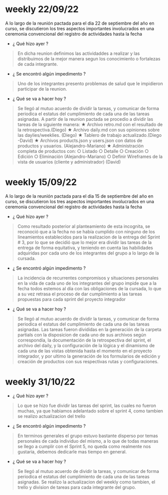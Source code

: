
# weekly 22/09/22
A lo largo de la reunión pactada para el dia 22 de septiembre del año en curso, se discutieron los tres aspectos importantes involucrados en una ceremonia convencional del registro de actividades hasta la fecha
- ¿ Qué hizo ayer ?
> En dicha reunion definimos las actividaddes a realizar y las distribuimos de la mejor manera segun los conocimiento o fortalezas de cada integrante.
- ¿ Se encontró algún impedimento ?
> Uno de los integrantes presento problemas de salud que le impidieron participar de la reunion.
- ¿ Qué se va a hacer hoy ?
> Se llegó al mutuo acuerdo de dividir la tareas, y comunicar de forma periodica el estatus del cumplimiento de cada una de las tareas asignadas. 
A partir de la reunion pactada se procedio a dividir las tareas de la siguiente manera:
★ Archivo retro.md con el resultado de la retrospectiva.(Diego)
★ Archivo daily.md con sus opiniones sobre las daylies/weeklies. (Diego)
★ Tablero de trabajo actualizado.(Diego -David)
★ Archivos products.json y users.json con datos de productos y usuarios. (Alejandro-Mariano)
★ Administración completa de productos con:
○ Listado
○ Detalle
○ Creación
○ Edición
○ Eliminación
(Alejandro-Mariano)
○ Definir Wireframes de la vista de usuarios (cliente y administrador) (David)




# weekly 15/09/22 
A lo largo de la reunión pactada para el dia 15 de septiembre del año en curso, se discutieron los tres aspectos importantes involucrados en una ceremonia convencional del registro de actividades hasta la fecha
- ¿ Qué hizo ayer ?
> Como resultado posterior al planteamiento de esta incognita, se reconoció que a la fecha no se había cumplido con ninguno de los lineamientos establecidos para la realizacion de la entrega del Sprint # 3, por lo que se decidió que lo mejor era dividir las tareas de la entrega de forma equitativa, y teniendo en cuenta las habilidades adquiridas por cada uno de los integrantes del grupo a lo largo de la cursada.
- ¿ Se encontró algún impedimento ?
> La incidencia de recurrentes compromisos y situaciones personales en la vida de cada uno de los integrantes del grupo impide que a la fecha todos estemos al día con las obligaciones de la cursada, lo que a su vez retrasa el proceso de dar cumplimiento a las tareas propuestas para cada sprint del proyecto integrador
- ¿ Qué se va a hacer hoy ?
> Se llegó al mutuo acuerdo de dividir la tareas, y comunicar de forma periodica el estatus del cumplimiento de cada una de las tareas asignadas. 
Las tareas fueron divididas en la generación de la carpeta partials con la disposicion de cada uno de sus archivos según correspondía, la documentación de la retrospectiva del sprint, el archivo del daily, y la configuración de la lógica y el dinamismo de cada una de las vistas obtenida hasta el momento en el proyecto integrador, y por ultimo la generación de los formularios de edición y creación de productos con sus respectivas rutas y configuraciones.

# weekly 31/10/22 

- ¿ Qué hizo ayer ?
> Lo que se hizo fue dividir las tareas del sprint, las cuales no fueron muchas, ya que habiamos adelantado sobre el sprint 4, como tambien se realizo actualizacion del trello
- ¿ Se encontró algún impedimento ?
> En terminos generales el grupo estuvo bastante disperso por temas personales de cada individuo del mismo, a lo que de todas maneras se llego a cumplir con el Sprint 5, no queda como realmente nos gustaria, debemos dedicarle mas tiempo en general.
- ¿ Qué se va a hacer hoy ?
> Se llegó al mutuo acuerdo de dividir la tareas, y comunicar de forma periodica el estatus del cumplimiento de cada una de las tareas asignadas. 
Se realizo la actualizacion del weekly como tambien, el trello y division de tareas para cada integrante del grupo.